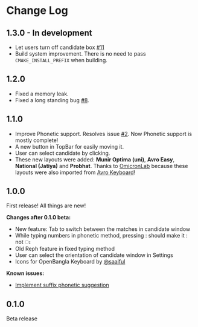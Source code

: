 # Change Log
## 1.3.0 - In development
* Let users turn off candidate box [#11](https://github.com/OpenBangla/OpenBangla-Keyboard/issues/11)
* Build system improvement. There is no need to pass `CMAKE_INSTALL_PREFIX` when building.

## 1.2.0
* Fixed a memory leak.
* Fixed a long standing bug [#8](https://github.com/OpenBangla/OpenBangla-Keyboard/issues/8).
## 1.1.0
* Improve Phonetic support. Resolves issue [#2](https://github.com/OpenBangla/OpenBangla-Keyboard/issues/2). Now Phonetic support is mostly complete!
* A new button in TopBar for easily moving it.
* User can select candidate by clicking.
* These new layouts were added: **Munir Optima (uni)**, **Avro Easy**, **National (Jatiya)** and **Probhat**. Thanks to [OmicronLab](https://www.omicronlab.com/) because these layouts were also imported from [Avro Keyboard](https://www.omicronlab.com/avro-keyboard.html)!

## 1.0.0
First release! All things are new!

**Changes after 0.1.0 beta:**
* New feature: Tab to switch between the matches in candidate window
* While typing numbers in phonetic method, pressing : should make it : not ঃ
* Old Reph feature in fixed typing method
* User can select the orientation of candidate window in Settings
* Icons for OpenBangla Keyboard by [@saaiful](https://github.com/saaiful)

**Known issues:**
* [Implement suffix phonetic suggestion](https://github.com/OpenBangla/OpenBangla-Keyboard/issues/2)

## 0.1.0
Beta release
